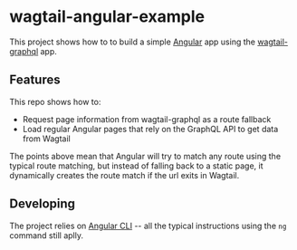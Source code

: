 # wagtail-angular-example

This project shows how to to build a simple [Angular](https://angular.io/) app using the [wagtail-graphql](https://github.com/tr11/wagtail-graphql) app. 

## Features
This repo shows how to:

* Request page information from wagtail-graphql as a route fallback
* Load regular Angular pages that rely on the GraphQL API to get data from Wagtail

The points above mean that Angular will try to match any route using the typical route matching, but instead of falling back to a static page, it dynamically creates the route match if the url exits in Wagtail.  

## Developing

The project relies on [Angular CLI](https://github.com/angular/angular-cli) -- all the typical instructions using the `ng` command still aplly.

